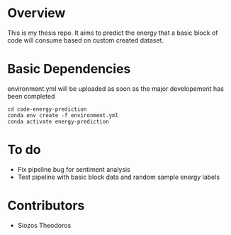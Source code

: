 # Overview

This is my thesis repo. It aims to predict the energy that a basic block of code will consume based on custom created dataset.

# Basic Dependencies

environment.yml will be uploaded as soon as the major developement has been completed

```
cd code-energy-prediction
conda env create -f environment.yml
conda activate energy-prediction
```

# To do

* Fix pipeline bug for sentiment analysis
* Test pipeline with basic block data and random sample energy labels

# Contributors

* Siozos Theodoros
